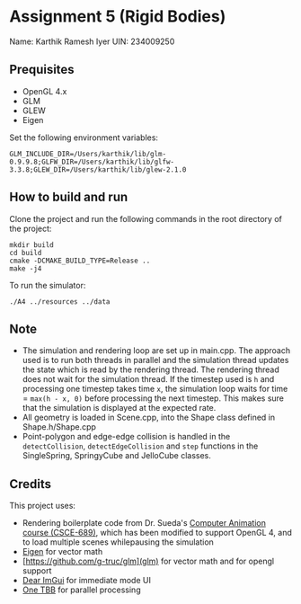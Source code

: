 # Assignment 5 (Rigid Bodies)

Name: Karthik Ramesh Iyer
UIN: 234009250

## Prequisites

- OpenGL 4.x
- GLM
- GLEW
- Eigen

Set the following environment variables:
```console
GLM_INCLUDE_DIR=/Users/karthik/lib/glm-0.9.9.8;GLFW_DIR=/Users/karthik/lib/glfw-3.3.8;GLEW_DIR=/Users/karthik/lib/glew-2.1.0
```

## How to build and run

Clone the project and run the following commands in the root directory of the project:

```console
mkdir build
cd build
cmake -DCMAKE_BUILD_TYPE=Release ..
make -j4
```

To run the simulator:

```console
./A4 ../resources ../data
```

## Note

- The simulation and rendering loop are set up in main.cpp. The approach used is to run both threads in parallel and the simulation thread updates the state which is read by the rendering thread. The rendering thread does not wait for the simulation thread. If the timestep used is `h` and processing one timestep takes time `x`, the simulation loop waits for time = `max(h - x, 0)` before processing the next timestep. This makes sure that the simulation is displayed at the expected rate.
- All geometry is loaded in Scene.cpp, into the Shape class defined in Shape.h/Shape.cpp
- Point-polygon and edge-edge collision is handled in the `detectCollision`, `detectEdgeCollision` and `step` functions in the SingleSpring, SpringyCube and JelloCube classes.


## Credits

This project uses:
- Rendering boilerplate code from Dr. Sueda's [Computer Animation course (CSCE-689)](https://people.engr.tamu.edu/sueda/courses/CSCE450/2023F/index.html), which has been modified to support OpenGL 4, and to load multiple scenes whilepausing the simulation
- [Eigen](https://eigen.tuxfamily.org/index.php?title=Main_Page) for vector math
- [https://github.com/g-truc/glm](glm) for vector math and for opengl support
- [Dear ImGui](https://github.com/ocornut/imgui) for immediate mode UI
- [One TBB](https://github.com/oneapi-src/oneTBB) for parallel processing
